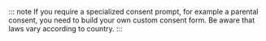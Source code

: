 ::: note
If you require a specialized consent prompt, for example a parental consent, you need to build your own custom consent form. Be aware that laws vary according to country.
:::